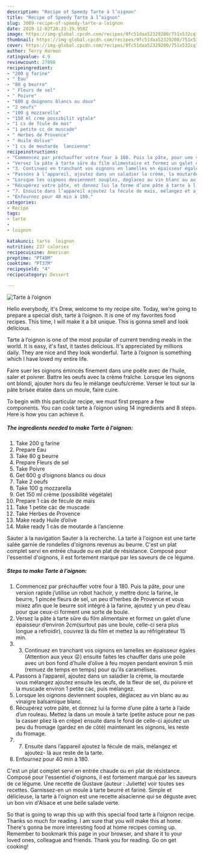 ```yaml
---
description: "Recipe of Speedy Tarte à l’oignon"
title: "Recipe of Speedy Tarte à l’oignon"
slug: 3009-recipe-of-speedy-tarte-a-loignon
date: 2020-12-02T20:23:19.950Z
image: https://img-global.cpcdn.com/recipes/9fc51daa52329200/751x532cq70/tarte-a-loignon-photo-principale-de-la-recette.jpg
thumbnail: https://img-global.cpcdn.com/recipes/9fc51daa52329200/751x532cq70/tarte-a-loignon-photo-principale-de-la-recette.jpg
cover: https://img-global.cpcdn.com/recipes/9fc51daa52329200/751x532cq70/tarte-a-loignon-photo-principale-de-la-recette.jpg
author: Terry Harmon
ratingvalue: 4.9
reviewcount: 27898
recipeingredient:
- "200 g farine"
- " Eau"
- "80 g beurre"
- " Fleurs de sel"
- " Poivre"
- "600 g doignons blancs ou doux"
- "2 oeufs"
- "100 g mozzarella"
- "150 ml crme possibilit vgtale"
- "1 cs de fcule de mas"
- "1 petite cc de muscade"
- " Herbes de Provence"
- " Huile dolive"
- "1 cs de moutarde  lancienne"
recipeinstructions:
- "Commencez par préchauffer votre four à 180. Puis la pâte, pour une version rapide j’utilise un robot hachoir, y mettre donc la farine, le beurre, 1 pincée fleurs de sel, un peu d’herbes de Provence et vous mixez afin que le beurre soit intégré à la farine, ajoutez y un peu d’eau pour que ceux-ci forment une sorte de boule."
- "Versez la pâte à tarte sûre du film alimentaire et formez un galet d’une épaisseur d’environ 2cm(surtout pas une boule, celle-ci sera plus longue a refroidir), couvrez là du film et mettez la au réfrigérateur 15 min."
- "3. Continuez en tranchant vos oignons en lamelles en épaisseur égales (Attention aux yeux 😜) ensuite faites les chauffer dans une poile avec un bon fond d’huile d’olive à feu moyen pendant environ 5 min (remuez de temps en temps) pour qu’ils caramélises."
- "Passons à l’appareil, ajoutez dans un saladier la crème, la moutarde vous mélangez ajoutez ensuite les œufs, de la fleur de sel, du poivre et la muscade environ 1 petite càc, puis mélangez."
- "Lorsque les oignons deviennent souples, déglacez au vin blanc au au vinaigre balsamique blanc."
- "Récupérez votre pâte, et donnez lui la forme d’une pâte à tarte à l’aide d’un rouleau. Mettez la dans un moule à tarte (petite astuce pour ne pas la casser pliez là en crêpe) ensuite dans le fond de celle-ci ajoutez un peu du fromage (gardez en de côté) maintenant les oignons, les reste du fromage."
- "7. Ensuite dans l’appareil ajoutez la fécule de maïs, mélangez et ajoutez- là aux reste de la tarte."
- "Enfournez pour 40 min à 180."
categories:
- Recipe
tags:
- tarte
- 
- loignon

katakunci: tarte  loignon 
nutrition: 237 calories
recipecuisine: American
preptime: "PT40M"
cooktime: "PT37M"
recipeyield: "4"
recipecategory: Dessert

---
```



![Tarte à l’oignon](https://img-global.cpcdn.com/recipes/9fc51daa52329200/751x532cq70/tarte-a-loignon-photo-principale-de-la-recette.jpg)

Hello everybody, it's Drew, welcome to my recipe site. Today, we're going to prepare a special dish, tarte à l’oignon. It is one of my favorites food recipes. This time, I will make it a bit unique. This is gonna smell and look delicious.

Tarte à l’oignon is one of the most popular of current trending meals in the world. It is easy, it's fast, it tastes delicious. It's appreciated by millions daily. They are nice and they look wonderful. Tarte à l’oignon is something which I have loved my entire life.

Faire suer les oignons émincés finement dans une poêle avec de l&#39;huile, saler et poivrer. Battre les oeufs avec la crème fraîche. Lorsque les oignons ont blondi, ajouter hors du feu le mélange oeufs/crème. Verser le tout sur la pâte brisée étalée dans un moule, faire cuire.


To begin with this particular recipe, we must first prepare a few components. You can cook tarte à l’oignon using 14 ingredients and 8 steps. Here is how you can achieve it.

<!--inarticleads1-->

##### The ingredients needed to make Tarte à l’oignon:

1. Take 200 g farine
1. Prepare  Eau
1. Take 80 g beurre
1. Prepare  Fleurs de sel
1. Take  Poivre
1. Get 600 g d’oignons blancs ou doux
1. Take 2 oeufs
1. Take 100 g mozzarella
1. Get 150 ml crème (possibilité végétale)
1. Prepare 1 càs de fécule de maïs
1. Take 1 petite càc de muscade
1. Take  Herbes de Provence
1. Make ready  Huile d’olive
1. Make ready 1 càs de moutarde à l’ancienne


Sauter à la navigation Sauter à la recherche. La tarte à l&#39;oignon est une tarte salée garnie de rondelles d&#39;oignons revenus au beurre. C&#39;est un plat complet servi en entrée chaude ou en plat de résistance. Composé pour l&#39;essentiel d&#39;oignons, il est fortement marqué par les saveurs de ce légume. 

<!--inarticleads2-->

##### Steps to make Tarte à l’oignon:

1. Commencez par préchauffer votre four à 180. Puis la pâte, pour une version rapide j’utilise un robot hachoir, y mettre donc la farine, le beurre, 1 pincée fleurs de sel, un peu d’herbes de Provence et vous mixez afin que le beurre soit intégré à la farine, ajoutez y un peu d’eau pour que ceux-ci forment une sorte de boule.
1. Versez la pâte à tarte sûre du film alimentaire et formez un galet d’une épaisseur d’environ 2cm(surtout pas une boule, celle-ci sera plus longue a refroidir), couvrez là du film et mettez la au réfrigérateur 15 min.
1. 3. Continuez en tranchant vos oignons en lamelles en épaisseur égales (Attention aux yeux 😜) ensuite faites les chauffer dans une poile avec un bon fond d’huile d’olive à feu moyen pendant environ 5 min (remuez de temps en temps) pour qu’ils caramélises.
1. Passons à l’appareil, ajoutez dans un saladier la crème, la moutarde vous mélangez ajoutez ensuite les œufs, de la fleur de sel, du poivre et la muscade environ 1 petite càc, puis mélangez.
1. Lorsque les oignons deviennent souples, déglacez au vin blanc au au vinaigre balsamique blanc.
1. Récupérez votre pâte, et donnez lui la forme d’une pâte à tarte à l’aide d’un rouleau. Mettez la dans un moule à tarte (petite astuce pour ne pas la casser pliez là en crêpe) ensuite dans le fond de celle-ci ajoutez un peu du fromage (gardez en de côté) maintenant les oignons, les reste du fromage.
1. 7. Ensuite dans l’appareil ajoutez la fécule de maïs, mélangez et ajoutez- là aux reste de la tarte.
1. Enfournez pour 40 min à 180.


C&#39;est un plat complet servi en entrée chaude ou en plat de résistance. Composé pour l&#39;essentiel d&#39;oignons, il est fortement marqué par les saveurs de ce légume. Une recette de Gustave (auteur : Juliette) voir toutes ses recettes. Garnissez-en un moule à tarte beurré et fariné. Simple et délicieuse, la tarte à l&#39;oignon est une recette alsacienne qui se déguste avec un bon vin d&#39;Alsace et une belle salade verte. 

So that is going to wrap this up with this special food tarte à l’oignon recipe. Thanks so much for reading. I am sure that you will make this at home. There's gonna be more interesting food at home recipes coming up. Remember to bookmark this page in your browser, and share it to your loved ones, colleague and friends. Thank you for reading. Go on get cooking!

